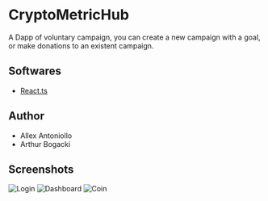 # CryptoMetricHub

A Dapp of voluntary campaign, you can create a new campaign with a goal, or make donations to an existent campaign.

## Softwares

- [React.ts](https://pt-br.legacy.reactjs.org/)

## Author

- Allex Antoniollo
- Arthur Bogacki

## Screenshots

![Login]()
![Dashboard]()
![Coin]()
